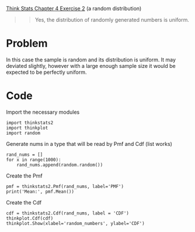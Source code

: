 [Think Stats Chapter 4 Exercise 2](http://greenteapress.com/thinkstats2/html/thinkstats2005.html#toc41) (a random distribution)

>> Yes, the distribution of randomly generated numbers is uniform.

# Problem
In this case the sample is random and its distribution is uniform. It may deviated slightly, however with a large enough sample
size it would be expected to be perfectly uniform.

# Code

Import the necessary modules

    import thinkstats2
    import thinkplot
    import random

Generate nums in a type that will be read by Pmf and Cdf (list works)
    
    rand_nums = []
    for x in range(1000):
        rand_nums.append(random.random())

Create the Pmf

    pmf = thinkstats2.Pmf(rand_nums, label='PMF')
    print('Mean:', pmf.Mean())

Create the Cdf

    cdf = thinkstats2.Cdf(rand_nums, label = 'CDF')
    thinkplot.Cdf(cdf)
    thinkplot.Show(xlabel='random_numbers', ylabel='CDF')

